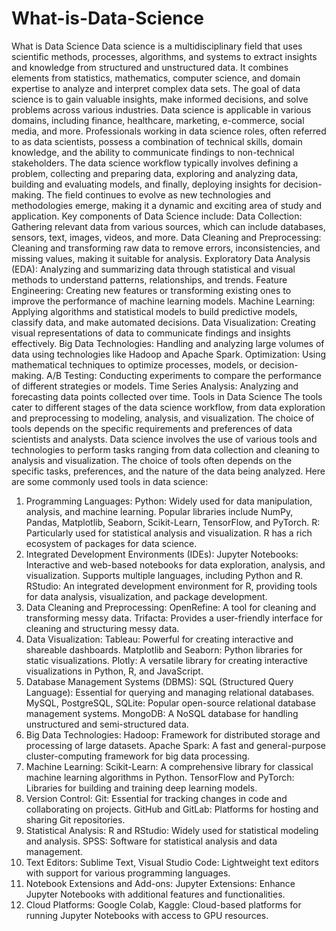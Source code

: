 # What-is-Data-Science
What is Data Science
Data science is a multidisciplinary field that uses scientific methods, processes, algorithms, and systems to extract insights and knowledge from structured and unstructured data. It combines elements from statistics, mathematics, computer science, and domain expertise to analyze and interpret complex data sets. The goal of data science is to gain valuable insights, make informed decisions, and solve problems across various industries.
Data science is applicable in various domains, including finance, healthcare, marketing, e-commerce, social media, and more. Professionals working in data science roles, often referred to as data scientists, possess a combination of technical skills, domain knowledge, and the ability to communicate findings to non-technical stakeholders.
The data science workflow typically involves defining a problem, collecting and preparing data, exploring and analyzing data, building and evaluating models, and finally, deploying insights for decision-making. The field continues to evolve as new technologies and methodologies emerge, making it a dynamic and exciting area of study and application.
Key components of Data Science include:
Data Collection: Gathering relevant data from various sources, which can include databases, sensors, text, images, videos, and more.
Data Cleaning and Preprocessing: Cleaning and transforming raw data to remove errors, inconsistencies, and missing values, making it suitable for analysis.
Exploratory Data Analysis (EDA): Analyzing and summarizing data through statistical and visual methods to understand patterns, relationships, and trends.
Feature Engineering: Creating new features or transforming existing ones to improve the performance of machine learning models.
Machine Learning: Applying algorithms and statistical models to build predictive models, classify data, and make automated decisions.
Data Visualization: Creating visual representations of data to communicate findings and insights effectively.
Big Data Technologies: Handling and analyzing large volumes of data using technologies like Hadoop and Apache Spark.
Optimization: Using mathematical techniques to optimize processes, models, or decision-making.
A/B Testing: Conducting experiments to compare the performance of different strategies or models.
Time Series Analysis: Analyzing and forecasting data points collected over time.
Tools in Data Science
The tools cater to different stages of the data science workflow, from data exploration and preprocessing to modeling, analysis, and visualization. The choice of tools depends on the specific requirements and preferences of data scientists and analysts.
Data science involves the use of various tools and technologies to perform tasks ranging from data collection and cleaning to analysis and visualization. The choice of tools often depends on the specific tasks, preferences, and the nature of the data being analyzed. Here are some commonly used tools in data science:
1.	Programming Languages:
Python: Widely used for data manipulation, analysis, and machine learning. Popular libraries include NumPy, Pandas, Matplotlib, Seaborn, Scikit-Learn, TensorFlow, and PyTorch.
R: Particularly used for statistical analysis and visualization. R has a rich ecosystem of packages for data science.
2.	Integrated Development Environments (IDEs):
Jupyter Notebooks: Interactive and web-based notebooks for data exploration, analysis, and visualization. Supports multiple languages, including Python and R.
RStudio: An integrated development environment for R, providing tools for data analysis, visualization, and package development.
3.	Data Cleaning and Preprocessing:
OpenRefine: A tool for cleaning and transforming messy data.
Trifacta: Provides a user-friendly interface for cleaning and structuring messy data.
4.	Data Visualization:
Tableau: Powerful for creating interactive and shareable dashboards.
Matplotlib and Seaborn: Python libraries for static visualizations.
Plotly: A versatile library for creating interactive visualizations in Python, R, and JavaScript.
5.	Database Management Systems (DBMS):
SQL (Structured Query Language): Essential for querying and managing relational databases.
MySQL, PostgreSQL, SQLite: Popular open-source relational database management systems.
MongoDB: A NoSQL database for handling unstructured and semi-structured data.
6.	Big Data Technologies:
Hadoop: Framework for distributed storage and processing of large datasets.
Apache Spark: A fast and general-purpose cluster-computing framework for big data processing.
7.	Machine Learning:
Scikit-Learn: A comprehensive library for classical machine learning algorithms in Python.
TensorFlow and PyTorch: Libraries for building and training deep learning models.
8.	Version Control:
Git: Essential for tracking changes in code and collaborating on projects.
GitHub and GitLab: Platforms for hosting and sharing Git repositories.
9.	Statistical Analysis:
R and RStudio: Widely used for statistical modeling and analysis.
SPSS: Software for statistical analysis and data management.
10.	Text Editors:
Sublime Text, Visual Studio Code: Lightweight text editors with support for various programming languages.
11.	Notebook Extensions and Add-ons:
Jupyter Extensions: Enhance Jupyter Notebooks with additional features and functionalities.
12.	Cloud Platforms:
Google Colab, Kaggle: Cloud-based platforms for running Jupyter Notebooks with access to GPU resources.









